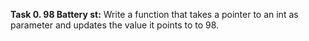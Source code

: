 **Task 0. 98 Battery st:** Write a function that takes a pointer to an int as parameter and updates the value it points to to 98.
